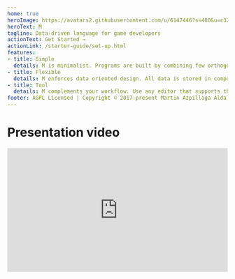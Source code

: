 ```yaml
---
home: true
heroImage: https://avatars2.githubusercontent.com/u/6147446?s=400&u=c325f5bfc187e889f05cc872681ad1cb1ba6b3b5&v=4
heroText: M
tagline: Data-driven language for game developers
actionText: Get Started →
actionLink: /starter-guide/set-up.html
features:
- title: Simple
  details: M is minimalist. Programs are built by combining few orthogonal building blocks. Its powerful type system frees programmers from declaring types, resulting in clear and readable code.
- title: Flexible
  details: M enforces data oriented design. All data is stored in components which allows designers to create entities with new behavior by combining different sets of components.
- title: Tool
  details: M complements your workflow. Use any editor that supports the language server protocol and generate gameplay code for Unity, Unreal or Godot.
footer: AGPL Licensed | Copyright © 2017-present Martin Azpillaga Aldalur
---
```


# Presentation video
<div style="width:100%;height:0;padding-bottom:56.25%;position:relative">
<iframe width="1920" height="1080" src="https://www.youtube.com/embed/566qhCYCPx0?vq=hd1080" frameborder="0" allowfullscreen modestbranding="1" style="position: absolute;width:100%; height:100%"></iframe>
</div>
